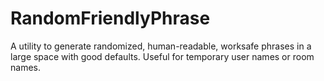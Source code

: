 # RandomFriendlyPhrase

A utility to generate randomized, human-readable, worksafe phrases in a large space with good defaults. Useful for temporary user names or room names.

```

```
